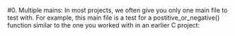#0. Multiple mains: In most projects, we often give you only one main file to test with. For example, this main file is a test for a postitive_or_negative() function similar to the one you worked with in an earlier C project:
